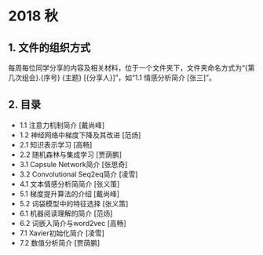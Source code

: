 # 2018 秋

## 1. 文件的组织方式

每周每位同学分享的内容及相关材料，位于一个文件夹下，文件夹命名方式为“{第几次组会}.{序号} {主题} [{分享人}]”，如“1.1 情感分析简介 [张三]”。

## 2. 目录

- 1.1 注意力机制简介 [戴尚峰]
- 1.2 神经网络中梯度下降及其改进 [范炀]
- 2.1 知识表示学习 [高畅]
- 2.2 随机森林与集成学习 [贾荫鹏]
- 3.1 Capsule Network简介 [张思奇]
- 3.2 Convolutional Seq2eq简介 [凌雪]
- 4.1 文本情感分析简简介 [张义策]
- 5.1 梯度提升算法的介绍 [戴尚峰]
- 5.2 词袋模型中的特征选择 [张义策]
- 6.1 机器阅读理解的简介 [范炀]
- 6.2 词嵌入简介与word2vec [高畅]
- 7.1 Xavier初始化简介 [凌雪]
- 7.2 数值分析简介 [贾荫鹏]
